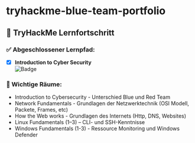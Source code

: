 # tryhackme-blue-team-portfolio
## 🧠 TryHackMe Lernfortschritt

### ✅ Abgeschlossener Lernpfad:
- [x] **Introduction to Cyber Security**  
  ![Badge](https://tryhackme.com/api/v2/badges/public-profile?userPublicId=4617096)

### 🧩 Wichtige Räume:
- Introduction to Cybersecurity - Unterschied Blue und Red Team
- Network Fundamentals - Grundlagen der Netzwerktechnik (OSI Modell, Packete, Frames, etc)
- How the Web works - Grundlagen des Internets (Http, DNS, Websites)
- Linux Fundamentals (1–3) – CLI- und SSH-Kenntnisse
- Windows Fundamentals (1-3) - Ressource Monitoring und Windows Defender
